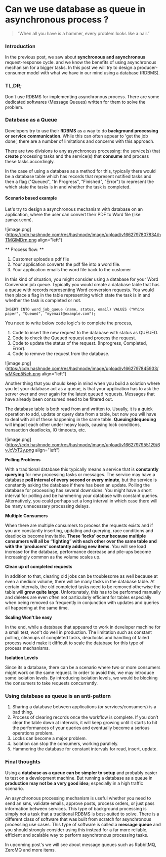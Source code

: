 # Can we use database as queue in asynchronous process ?

> “When all you have is a hammer, every problem looks like a nail.”

### Introduction

In the previous post, we saw about **synchronous and asynchronous** request-response cycle. and we know the benefits of using asynchronous mechanism for a bigger tasks. In this post we will try to design a producer-consumer model with what we have in our mind using a database (RDBMS). 


### TL,DR; 

Don't use RDBMS for implementing asynchronous process. There are some dedicated softwares (Message Queues) written for them to solve the problem. 

### Database as a Queue

Developers try to use their **RDBMS** as a way to do **background processing or service communication**. While this can often appear to 'get the job done', there are a number of limitations and concerns with this approach.

There are two divisions to any asynchronous processing: the service(s) that **create** processing tasks and the service(s) that **consume** and process these tasks accordingly. 

In the case of using a database as a method for this, typically there would be a database table which has records that represent notified tasks and then a flag ("Queued", "In Progress", "Finished", "Error") to represent the which state the tasks is in and whether the task is completed. 

#### Scenario based example

Let's try to design a asynchronous mechanism with database on an application, where the user can convert their PDF to Word file (like zamzar.com).


![image.png](https://cdn.hashnode.com/res/hashnode/image/upload/v1662797807834/hTMGlMDrn.png align="left")

** Process flow: **
1. Customer uploads a pdf file
2. Your application converts the pdf file into a word file. 
3. Your application emails the word file back to the customer

In this kind of situation, you might consider using a database for your Word Conversion job queue. Typically you would create a database table that has a queue with records representing Word conversion requests. You would then place a flag in the table representing which state the task is in and whether the task is completed or not.

```
INSERT INTO word_job_queue (name, status, email) VALUES ("White paper", "Queued", "myemail@example.com");
```

You need to write below code logic's to complete the process, 
1. Code to insert the new request to the database with status as QUEUED.
2. Code to check the Queued request and process the request. 
3. Code to update the status of the request. (Inprogress, Completed, Error).
4. Code to remove the request from the database.


![image.png](https://cdn.hashnode.com/res/hashnode/image/upload/v1662797845933/wMKep5Neh.png align="left")


Another thing that you should keep in mind when you build a solution where you let your database act as a queue, is that your application has to ask the server over and over again for the latest queued requests. Messages that have already been consumed need to be filtered out. 

The database table is both read from and written to. Usually, it is a quick operation to add, update or query data from a table, but now you will have to deal with all of these happening in the same table. **Queuing/dequeuing** will impact each other under heavy loads, causing lock conditions, transaction deadlocks, IO timeouts, etc.


![image.png](https://cdn.hashnode.com/res/hashnode/image/upload/v1662797955129/6vJcVxT2y.png align="left")


**Polling Problems**

With a traditional database this typically means a service that is **constantly querying** for new processing tasks or messages. The service may have a database **poll interval of every second or every minute**, but the service is constantly asking the database if there has been an update. Polling the database for processing has several downsides. You might have a short interval for polling and be hammering your database with constant queries. Alternatively, you could perhaps set a long interval in which case there will be many unnecessary processing delays. 

**Multiple Consumers**

When there are multiple consumers to process the requests exists and if you are constantly inserting, updating and querying, race conditions and deadlocks become inevitable. **These ‘locks’ occur because multiple consumers will all be “fighting” with each other over the same table and with the ‘producers’ constantly adding new items**. You will see load increase for the database, performance decrease and pile-ups become increasingly common as the volume scales up.


**Clean up of completed requests**

In addition to that, clearing old jobs can be troublesome as well because at even a medium volume, there will be many tasks in the database table. At certain intervals, the old completed tasks need to be removed otherwise the table will **grow quite large**. Unfortunately, this has to be performed manually and deletes are even often not particularly efficient for tables especially when being removed so frequently in conjunction with updates and queries all happening at the same time.

**Scaling Won't be easy**

In the end, while a database that appeared to work in developer machine for a small test, won't do well in production. The limitation such as constant polling, cleanups of completed tasks, deadlocks and handling of failed process would make it difficult to scale the database for this type of process mechanisms. 

**Isolation Levels**

Since its a database, there can be a scenario where two or more consumers might work on the same request. In order to avoid this, we may introduce some isolation levels. By introducing isolation levels, we would be blocking the consumers to take requests concurrently. 


### Using database as queue is an anti-pattern

1. Sharing a database between applications (or services/consumers) is a bad thing.
2. Process of clearing records once the workflow is complete. If you don’t clear the table down at intervals, it will keep growing until it starts to hit the performances of your queries and eventually become a serious operations problem.
3. Locks can become a major problem. 
4. Isolation can stop the consumers, working parallely. 
5. Hammering the database for constant intervals for read, insert, update. 

### Final thoughts

Using a **database as a queue can be simpler to setup** and probably easier to test on a development machine. But running a database as a queue in **production may not be a very good idea**; especially in a high traffic scenario. 

An asynchronous processing mechanism is useful whether you need to send an sms, validate emails, approve posts, process orders, or just pass information between services. This type of background processing is simply not a task that a traditional RDBMS is best-suited to solve. There is a different class of software that was built from scratch for asynchronous processing use cases. This type of software is called a **message queue** and you should strongly consider using this instead for a far more reliable, efficient and scalable way to perform asynchronous processing tasks.

In upcoming post's we will see about message queues such as RabbitMQ, ZeroMQ and more items. 

 